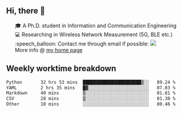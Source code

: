 <h2 > Hi, there 👋 </h3>

<div >
 <ul>
 🎓 A Ph.D. student in Information and Communication Engineering <br>
 💻 Researching in Wireless Network Measurement (5G, BLE etc.)<br>
 :speech_balloon: Contact me through email if possible: <a href="mailto:ethanjia@sjtu.edu.cn"><img src="https://img.shields.io/badge/-ethanjia@sjtu.edu.cn-c14438?style=plastic&logo=Gmail&logoColor=white&link=mailto:mailto:ethanjia@sjtu.edu.cn"></a> <br>
  More info @ <a href="https://haifengjia.github.io">my home page</a>
 </ul>
</div>

<h2 >
Weekly worktime breakdown
</h1>


<!--START_SECTION:waka-->

```txt
Python       32 hrs 53 mins  ██████████████████████▒░░   89.24 %
YAML         2 hrs 35 mins   █▓░░░░░░░░░░░░░░░░░░░░░░░   07.03 %
Markdown     40 mins         ▒░░░░░░░░░░░░░░░░░░░░░░░░   01.81 %
CSV          28 mins         ▒░░░░░░░░░░░░░░░░░░░░░░░░   01.30 %
Other        10 mins         ░░░░░░░░░░░░░░░░░░░░░░░░░   00.46 %
```

<!--END_SECTION:waka-->


